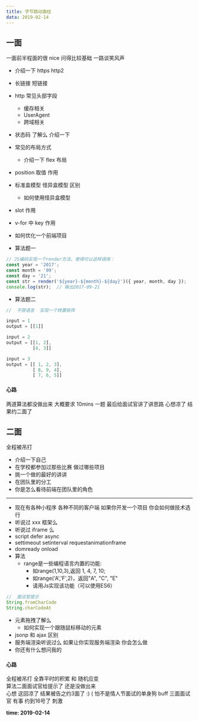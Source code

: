 ```yaml
---
title: 字节跳动面经
data: 2019-02-14
---
```


## 一面
一面前半程面的很 nice 
问得比较基础  一路谈笑风声

* 介绍一下 https http2
* 长链接 短链接
* http 常见头部字段 
  * 缓存相关
  * UserAgent
  * 跨域相关
* 状态码 了解么 介绍一下 
* 常见的布局方式
  * 介绍一下 flex 布局 
*  position 取值 作用
*  标准盒模型 怪异盒模型 区别
   *   如何使用怪异盒模型
* slot 作用
* v-for 中 key 作用
* 如何优化一个前端项目

* 算法题一
```js
// JS编码实现一个render方法，使得可以这样调用：
const year = '2017';
const month = '09';
const day = '21';
const str = render('${year}-${month}-${day}')({ year, month, day });
console.log(str);  // 输出2017-09-21
```
* 算法题二
```js
//  不限语言  实现一个转置矩阵

input = 1
output = [[1]]

input = 2
output = [[1, 2],
          [4, 3]]

input = 3
output = [[ 1, 2, 3],
          [ 8, 9, 4],
          [ 7, 6, 5]]
```
#### 心路
两道算法都没做出来 大概要求 10mins 一题  最后给面试官讲了讲思路
心想凉了 结果约二面了

## 二面
全程被吊打

* 介绍一下自己
* 在学校都参加过那些比赛 做过哪些项目
* 挑一个做的最好的讲讲 
* 在团队里的分工 
* 你是怎么看待前端在团队里的角色
****
* 现在有各种小程序 各种不同的客户端  如果你开发一个项目 你会如何做技术选行
* 听说过 xxx 框架么
* 听说过 iframe 么
* script defer async
* settimeout setinterval requestanimationframe
* domready onload
* 算法
    * range是一些编程语言内置的功能:
      * 如range(1,10,3),返回 1, 4, 7, 10;
      * 如range('A','F',2)，返回"A", "C", "E"
      * 请用Js实现该功能（可以使用ES6）
```js
//  面试官提示
String.fromCharCode
String.charCodeAt
```

* 元素拖拽了解么
    * 如何实现一个跟随鼠标移动的元素
* jsonp 和 ajax 区别
* 服务端渲染听说过么 如果让你实现服务端渲染 你会怎么做 
* 你还有什么想问我的

#### 心路
全程被吊打 全靠平时的积累 和 随机应变  
算法二面面试官给提示了 还是没做出来  
心想 这回凉了 结果被告之约3面了  :)  ( 怕不是情人节面试的单身狗 buff
三面面试官 有事  约到16号了  刺激

**time: 2019-02-14**

